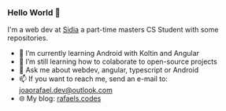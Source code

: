 ### Hello World 👋

I'm a web dev at [Sidia](https://www.sidia.com/) a part-time masters CS Student with some repositories. 

- 🌱 I’m currently learning Android with Koltin and Angular
- 👯 I’m still learning how to colaborate to open-source projects
- 💬 Ask me about webdev, angular, typescript or Android
- 📫 If you want to reach me, send an e-mail to: joaorafael.dev@outlook.com
- 🌐 My blog: [rafaels.codes](https://rafaels.codes)
